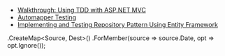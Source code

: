 - [Walkthrough: Using TDD with ASP.NET MVC](<https://docs.microsoft.com/en-us/previous-versions/aspnet/ff847525(v=vs.100)?redirectedfrom=MSDN>)
- [Automapper Testing](https://docs.automapper.org/en/latest/Getting-started.html#how-do-i-test-my-mappings)
- [Implementing and Testing Repository Pattern Using Entity Framework](https://rubikscode.net/2018/04/16/implementing-and-testing-repository-pattern-using-entity-framework/)


.CreateMap<Source, Dest>()
    .ForMember(source => source.Date, opt => opt.Ignore());